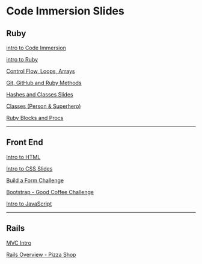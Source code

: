 # Code Immersion Slides

## Ruby
[intro to Code Immersion](http://techtalentsouth.slides.com/techtalentsouth/clt-ft-introduction-250-574?token=OWs5HvBS)

[intro to Ruby](http://techtalentsouth.slides.com/techtalentsouth/clt-ft-ruby-language-data-types-variables-methods-251?token=EVW2xuN6)

[Control Flow, Loops, Arrays](http://techtalentsouth.slides.com/techtalentsouth/clt-ft-control-flow-and-data-types-229-262-358?token=WMC7FOCk)

[Git, GitHub and Ruby Methods](http://techtalentsouth.slides.com/techtalentsouth/pop-up-code-git-and-github-210-360?token=Al3rY1gs)

[Hashes and Classes Slides](http://techtalentsouth.slides.com/techtalentsouth/clt-ft-classes-and-objects-255-257?token=JoY_sMT7)

[Classes (Person & Superhero)](https://github.com/tts-code-immersion-clt-pt-summer-2016/class_notes/blob/master/ruby/classes_and_object_orientation.md)

[Ruby Blocks and Procs](https://github.com/tts-code-immersion-clt-pt-summer-2016/class_notes/blob/master/ruby/blocks_and_procs.md)

- - - -

## Front End

[Intro to HTML](http://techtalentsouth.slides.com/techtalentsouth/deck?token=uXxLjxrT)

[Intro to CSS Slides](http://techtalentsouth.slides.com/techtalentsouth/clt-ft-intro-to-css-280?token=SYOsgJPr)

[Build a Form Challenge](https://github.com/tts-code-immersion-clt-pt-summer-2016/class_notes/blob/master/front-end/build_a_form_with_css_challenges.md#css-challenge---create-a-nice-looking-signup-form)

[Bootstrap - Good Coffee Challenge](https://github.com/tts-code-immersion-clt-pt-summer-2016/class_notes/blob/master/front-end/bootstrap_good_coffee_challenge.md#bootstrap)

[Intro to JavaScript](https://github.com/tts-code-immersion-clt-pt-summer-2016/class_notes/blob/master/front-end/introToJavascript.md#intro-to-javascript)

- - - -

## Rails

[MVC Intro](https://github.com/tts-code-immersion-clt-pt-summer-2016/class_notes/blob/master/rails/mvc_intro.md)

[Rails Overview - Pizza Shop](https://github.com/tts-code-immersion-clt-pt-summer-2016/class_notes/blob/master/rails/rails_walkthrough.md)
